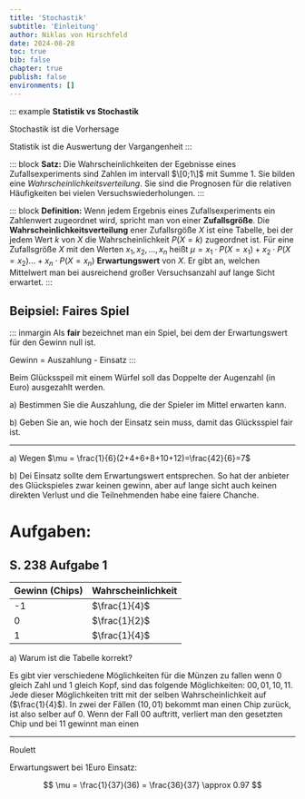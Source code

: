 ```yaml
---
title: 'Stochastik'
subtitle: 'Einleitung'
author: Niklas von Hirschfeld
date: 2024-08-28
toc: true
bib: false
chapter: true
publish: false
environments: []
---
```


::: example
**Statistik vs Stochastik**

Stochastik ist die Vorhersage

Statistik ist die Auswertung der Vargangenheit
:::


::: block
**Satz:** Die Wahrscheinlichkeiten der Egebnisse eines Zufallsexperiments sind
Zahlen im intervall $\[0;1\]$ mit Summe $1$. Sie bilden eine
*Wahrscheinlichkeitsverteilung*. Sie sind die Prognosen für die relativen
Häufigkeiten bei vielen Versuchswiederholungen.
:::


::: block
**Definition:** Wenn jedem Ergebnis eines Zufallsexperiments ein Zahlenwert
zugeordnet wird, spricht man von einer **Zufallsgröße**. Die
**Wahrscheinlichkeitsverteilung** ener Zufallsrgöße $X$ ist eine Tabelle, bei
der jedem Wert $k$ von $X$ die Wahrscheinlichkeit $P(X=k)$ zugeordnet ist. Für
eine Zufallsgröße $X$ mit den Werten $x_1,x_2, ..., x_n$ heißt $\mu = x_1 \cdot
P(X=x_1) + x_2 \cdot P(X = x_2)... + x_n \cdot P(X = x_n)$ **Erwartungswert**
von $X$. Er gibt an, welchen Mittelwert man bei ausreichend großer
Versuchsanzahl auf lange Sicht erwartet.
:::

## Beipsiel: Faires Spiel

::: inmargin
Als **fair** bezeichnet man ein Spiel, bei dem der Erwartungswert für den Gewinn null ist.

Gewinn = Auszahlung - Einsatz
:::

Beim Glücksspeil mit einem Würfel soll das Doppelte der Augenzahl (in Euro) ausgezahlt werden.

a) Bestimmen Sie die Auszahlung, die der Spieler im Mittel erwarten kann.

b) Geben Sie an, wie hoch der Einsatz sein muss, damit das Glücksspiel fair ist.

---

a) Wegen $\mu = \frac{1}{6}(2+4+6+8+10+12)=\frac{42}{6}=7$

b) Dei Einsatz sollte dem Erwartungswert entsprechen. So hat der anbieter des Glückspieles zwar keinen gewinn, aber auf lange sicht auch keinen direkten Verlust und die Teilnehmenden habe eine faiere Chanche.

# Aufgaben:

## S. 238 Aufgabe 1

| Gewinn (Chips) | Wahrscheinlichkeit |
| ---            | ---                |
| -1             | $\frac{1}{4}$      |
| 0              | $\frac{1}{2}$      |
| 1              | $\frac{1}{4}$      |

a) Warum ist die Tabelle korrekt?

Es gibt vier verschiedene Möglichkeiten für die Münzen zu fallen wenn $0$
gleich Zahl und $1$ gleich Kopf, sind das folgende Möglichkeiten:
$00,01,10,11$. Jede dieser Möglichkeiten tritt mit der selben
Wahrscheinlichkeit auf ($\frac{1}{4}$). In zwei der Fällen ($10,01$) bekommt
man einen Chip zurück, ist also selber auf $0$. Wenn der Fall $00$ auftritt,
verliert man den gesetzten Chip und bei $11$ gewinnt man einen

---

Roulett

Erwartungswert bei 1Euro Einsatz:

$$
\mu = \frac{1}{37}(36) = \frac{36}{37} \approx 0.97
$$

